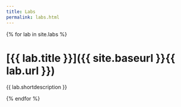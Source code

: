 ```yaml
---
title: Labs
permalink: labs.html
---
```


{% for lab in site.labs %}
# [{{ lab.title }}]({{ site.baseurl }}{{ lab.url }})

{{ lab.shortdescription }}

{% endfor %}
